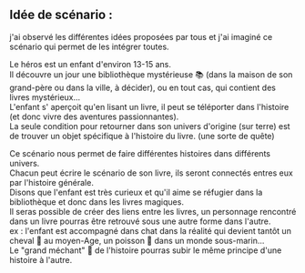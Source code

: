 ## Idée de scénario :

j'ai observé les différentes idées proposées par tous et j'ai imaginé ce scénario qui permet de les intégrer toutes.

Le héros est un enfant d'environ 13-15 ans.  
Il découvre un jour une bibliothèque mystérieuse :books: (dans la maison de son grand-père ou dans la ville, à décider), ou en tout cas, qui contient des livres mystérieux...  
L'enfant s' aperçoit qu'en lisant un livre, il peut se téléporter dans l'histoire (et donc vivre des aventures passionnantes).  
La seule condition pour retourner dans son univers d'origine (sur terre) est de trouver un objet spécifique à l'histoire du livre. (une sorte de quête)  

Ce scénario nous permet de faire différentes histoires dans différents univers.  
Chacun peut écrire le scénario de son livre, ils seront connectés entres eux par l'histoire générale.  
Disons que l'enfant est très curieux et qu'il aime se réfugier dans la bibliothèque et donc dans les livres magiques.  
Il seras possible de créer des liens entre les livres, un personnage rencontré dans un livre pourras être retrouvé sous une autre forme dans l'autre.  
ex : l'enfant est accompagné dans chat dans la réalité qui devient tantôt un cheval :horse: au moyen-Age, un poisson :tropical_fish: dans un monde sous-marin...  
Le "grand méchant" :japanese_goblin:  de l'histoire pourras subir le même principe d'une histoire à l'autre.  
